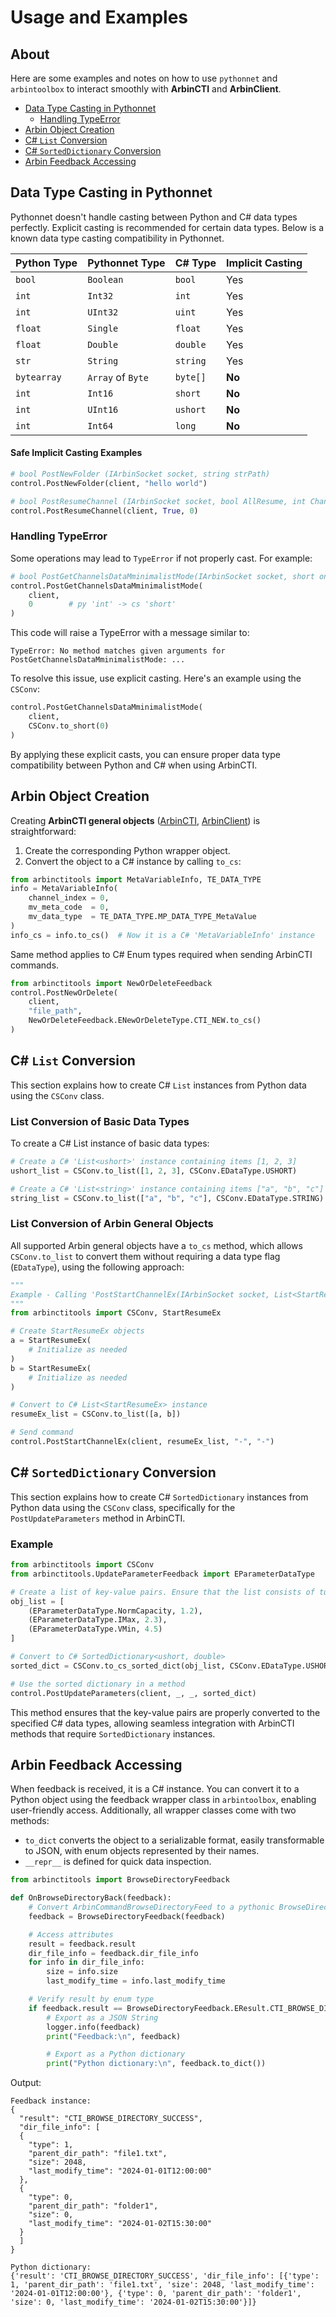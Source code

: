 # Usage and Examples
## About
Here are some examples and notes on how to use `pythonnet` and `arbintoolbox` to interact smoothly with **ArbinCTI** and **ArbinClient**.

- [Data Type Casting in Pythonnet](#data-type-casting-in-pythonnet)
  - [Handling TypeError](#handling-typeerror)
- [Arbin Object Creation](#arbin-object-creation)
- [C# `List` Conversion](#c-list-conversion)
- [C# `SortedDictionary` Conversion](#c-sorteddictionary-conversion)
- [Arbin Feedback Accessing](#arbin-feedback-accessing)

## Data Type Casting in Pythonnet
Pythonnet doesn't handle casting between Python and C# data types perfectly. Explicit casting is recommended for certain data types. Below is a known data type casting compatibility in Pythonnet.

| Python Type | Pythonnet Type    | C# Type  | Implicit Casting       |
|-------------|-------------------|----------|------------------------|
| `bool`      | `Boolean`         | `bool`   | Yes                    |
| `int`       | `Int32`           | `int`    | Yes                    |
| `int`       | `UInt32`          | `uint`   | Yes                    |
| `float`     | `Single`          | `float`  | Yes                    |
| `float`     | `Double`          | `double` | Yes                    |
| `str`       | `String`          | `string` | Yes                    |
| `bytearray` | `Array` of `Byte` | `byte[]` | **No**                 |
| `int`       | `Int16`           | `short`  | **No**                 |
| `int`       | `UInt16`          | `ushort` | **No**                 |
| `int`       | `Int64`           | `long`   | **No**                 |


#### Safe Implicit Casting Examples
```python
# bool PostNewFolder (IArbinSocket socket, string strPath)
control.PostNewFolder(client, "hello world")

# bool PostResumeChannel (IArbinSocket socket, bool AllResume, int ChannelIndex) 
control.PostResumeChannel(client, True, 0)
```

### Handling TypeError
Some operations may lead to `TypeError` if not properly cast. For example:
```python
# bool PostGetChannelsDataMminimalistMode(IArbinSocket socket, short onlyGetChannelNumber = -1)
control.PostGetChannelsDataMminimalistMode(
    client,
    0        # py 'int' -> cs 'short'
) 
```
This code will raise a TypeError with a message similar to:
```
TypeError: No method matches given arguments for PostGetChannelsDataMminimalistMode: ...
```

To resolve this issue, use explicit casting. Here's an example using the `CSConv`:
```python
control.PostGetChannelsDataMminimalistMode(
    client,   
    CSConv.to_short(0)
) 
```
By applying these explicit casts, you can ensure proper data type compatibility between Python and C# when using ArbinCTI.

## Arbin Object Creation
Creating **ArbinCTI general objects** ([ArbinCTI](arbinctitools/ArbinCTI.md#general-objects), [ArbinClient](arbinclienttools/ArbinClient.md#general-objects)) is straightforward:
1. Create the corresponding Python wrapper object. 
2. Convert the object to a C# instance by calling `to_cs`:

```python
from arbinctitools import MetaVariableInfo, TE_DATA_TYPE
info = MetaVariableInfo(
    channel_index = 0,
    mv_meta_code  = 0,
    mv_data_type  = TE_DATA_TYPE.MP_DATA_TYPE_MetaValue
)
info_cs = info.to_cs()  # Now it is a C# 'MetaVariableInfo' instance
```

Same method applies to C# Enum types required when sending ArbinCTI commands.
```python
from arbinctitools import NewOrDeleteFeedback
control.PostNewOrDelete(
    client, 
    "file_path", 
    NewOrDeleteFeedback.ENewOrDeleteType.CTI_NEW.to_cs()
)
```

## C# `List` Conversion
This section explains how to create C# `List` instances from Python data using the `CSConv` class.

### List Conversion of Basic Data Types
To create a C# List instance of basic data types:
```python
# Create a C# 'List<ushort>' instance containing items [1, 2, 3]
ushort_list = CSConv.to_list([1, 2, 3], CSConv.EDataType.USHORT)

# Create a C# 'List<string>' instance containing items ["a", "b", "c"]
string_list = CSConv.to_list(["a", "b", "c"], CSConv.EDataType.STRING)
```

### List Conversion of Arbin General Objects
All supported Arbin general objects have a `to_cs` method, which allows `CSConv.to_list` to convert them without requiring a data type flag (`EDataType`), using the following approach:
```python
"""
Example - Calling 'PostStartChannelEx(IArbinSocket socket, List<StartResumeEx> resumeEx, string Creators, string Comments)'
"""
from arbinctitools import CSConv, StartResumeEx

# Create StartResumeEx objects
a = StartResumeEx(
    # Initialize as needed
)
b = StartResumeEx(
    # Initialize as needed
)

# Convert to C# List<StartResumeEx> instance
resumeEx_list = CSConv.to_list([a, b])

# Send command
control.PostStartChannelEx(client, resumeEx_list, "-", "-")
```

## C# `SortedDictionary` Conversion
This section explains how to create C# `SortedDictionary` instances from Python data using the `CSConv` class, specifically for the `PostUpdateParameters` method in ArbinCTI.

### Example

```python
from arbinctitools import CSConv
from arbinctitools.UpdateParameterFeedback import EParameterDataType

# Create a list of key-value pairs. Ensure that the list consists of tuples, each of size 2.
obj_list = [
    (EParameterDataType.NormCapacity, 1.2), 
    (EParameterDataType.IMax, 2.3), 
    (EParameterDataType.VMin, 4.5)
]

# Convert to C# SortedDictionary<ushort, double>
sorted_dict = CSConv.to_cs_sorted_dict(obj_list, CSConv.EDataType.USHORT, CSConv.EDataType.DOUBLE)

# Use the sorted dictionary in a method
control.PostUpdateParameters(client, _, _, sorted_dict)
```

This method ensures that the key-value pairs are properly converted to the specified C# data types, allowing seamless integration with ArbinCTI methods that require `SortedDictionary` instances.

## Arbin Feedback Accessing
When feedback is received, it is a C# instance. You can convert it to a Python object using the feedback wrapper class in `arbintoolbox`, enabling user-friendly access. Additionally, all wrapper classes come with two methods:
- `to_dict` converts the object to a serializable format, easily transformable to JSON, with enum objects represented by their names.
- `__repr__` is defined for quick data inspection.

```python
from arbinctitools import BrowseDirectoryFeedback

def OnBrowseDirectoryBack(feedback):
    # Convert ArbinCommandBrowseDirectoryFeed to a pythonic BrowseDirectoryFeedback
    feedback = BrowseDirectoryFeedback(feedback)

    # Access attributes
    result = feedback.result
    dir_file_info = feedback.dir_file_info
    for info in dir_file_info:
        size = info.size
        last_modify_time = info.last_modify_time

    # Verify result by enum type
    if feedback.result == BrowseDirectoryFeedback.EResult.CTI_BROWSE_DIRECTORY_SUCCESS:
        # Export as a JSON String
        logger.info(feedback)
        print("Feedback:\n", feedback)

        # Export as a Python dictionary
        print("Python dictionary:\n", feedback.to_dict())
```

Output:
```
Feedback instance:
{
  "result": "CTI_BROWSE_DIRECTORY_SUCCESS",
  "dir_file_info": [
  {
    "type": 1,
    "parent_dir_path": "file1.txt",
    "size": 2048,
    "last_modify_time": "2024-01-01T12:00:00"
  },
  {
    "type": 0,
    "parent_dir_path": "folder1",
    "size": 0,
    "last_modify_time": "2024-01-02T15:30:00"
  }
  ]
}

Python dictionary:
{'result': 'CTI_BROWSE_DIRECTORY_SUCCESS', 'dir_file_info': [{'type': 1, 'parent_dir_path': 'file1.txt', 'size': 2048, 'last_modify_time': '2024-01-01T12:00:00'}, {'type': 0, 'parent_dir_path': 'folder1', 'size': 0, 'last_modify_time': '2024-01-02T15:30:00'}]}
```
